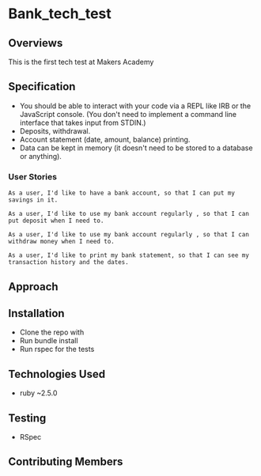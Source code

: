 # Bank_tech_test
## Overviews

This is the first tech test at Makers Academy

## Specification

* You should be able to interact with your code via a REPL like IRB or the JavaScript console.  (You don't need to implement a command line interface that takes input from STDIN.)
* Deposits, withdrawal.
* Account statement (date, amount, balance) printing.
* Data can be kept in memory (it doesn't need to be stored to a database or anything).

### User Stories

```
As a user, I'd like to have a bank account, so that I can put my savings in it.
```
```
As a user, I'd like to use my bank account regularly , so that I can put deposit when I need to.
```
```
As a user, I'd like to use my bank account regularly , so that I can withdraw money when I need to.
```
```
As a user, I'd like to print my bank statement, so that I can see my transaction history and the dates.
```
## Approach


## Installation
* Clone the repo with
* Run bundle install
* Run rspec for the tests

## Technologies Used
* ruby ~2.5.0

## Testing
* RSpec

## Contributing Members
